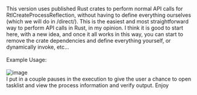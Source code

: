 This version uses published Rust crates to perform normal API calls for RtlCreateProcessReflection, without having to define everything ourselves (which we will do in /direct/). This is the easiest and most straightforward way to perform API calls in Rust, in my opinion. I think it is good to start here, with a new idea, and once it all works in this way, you can start to remove the crate dependencies and define everything yourself, or dynamically invoke, etc...
<BR>
  <BR>
    Example Usage:<BR>
    <BR>
    ![image](https://user-images.githubusercontent.com/105792760/223741063-7be59c47-6afc-41e9-b2c9-52f845c580ba.png)<BR>
I put in a couple pauses in the execution to give the user a chance to open tasklist and view the process information and verify output. Enjoy
